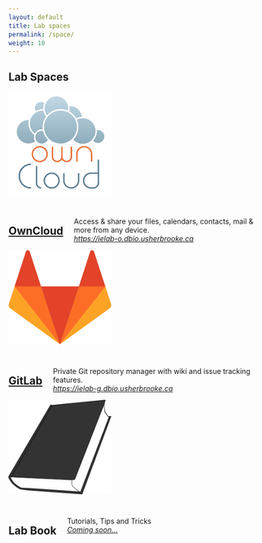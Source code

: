 ```yaml
---
layout: default
title: Lab spaces
permalink: /space/
weight: 10
---
```


## Lab Spaces

<div class="row">
  <div class="large-5 columns">
  <img src="/assets/img/owncloud-logo.png" style="width:40%" align="right" alt="owc" >
  </div>
  <div class="large-7 columns" style="margin-top:30px">
  <a href="https://ielab-o.dbio.usherbrooke.ca"><h2>OwnCloud</h2></a> 
  <p>
  Access & share your files, calendars, contacts, mail & more from any device. <br>
  <a href="https://ielab-o.dbio.usherbrooke.ca"><i>https://ielab-o.dbio.usherbrooke.ca</i></a> 
  </p>
  </div>
</div>
<div class="row">
  <div class="large-5 columns">
  <img src="/assets/img/GitLab_Logo.png"  style="width:40%" align="right" alt="git" >
  </div>
  <div class="large-7 columns" style="margin-top:30px">
  <a href="https://ielab-g.dbio.usherbrooke.ca"><h2>GitLab</h2></a> 
  <p>
  Private Git repository manager with wiki and issue tracking features. <br>
  <a href="https://ielab-g.dbio.usherbrooke.ca"><i>https://ielab-g.dbio.usherbrooke.ca</i></a> 
  </p>
  </div>
</div>
<div class="row" style="margin-bottom:30px">
  <div class="large-5 columns">
  <img src="/assets/img/book.png"  style="width:40%" align="right" alt="git" >
  </div>
  <div class="large-7 columns" style="margin-top:30px">
  <h2>Lab Book</h2>
  <p>
  Tutorials, Tips and Tricks <br>
  <a href="#"><i>Coming soon...</i></a> 
  </p>
  </div>
</div>



